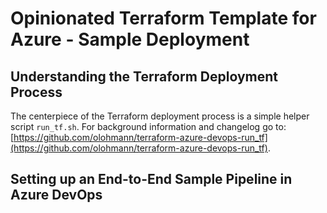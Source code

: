 # Opinionated Terraform Template for Azure - Sample Deployment

## Understanding the Terraform Deployment Process

The centerpiece of the Terraform deployment process is a simple helper script `run_tf.sh`. For background information and changelog go to: [https://github.com/olohmann/terraform-azure-devops-run_tf](https://github.com/olohmann/terraform-azure-devops-run_tf).

## Setting up an End-to-End Sample Pipeline in Azure DevOps

